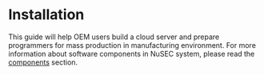 # Installation

This guide will help OEM users build a cloud server and prepare programmers
for mass production in manufacturing environment.
For more information about software components in NuSEC system, please read
the [components](../about/components.md) section.
